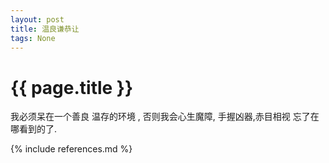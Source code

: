 ```yaml
---
layout: post
title: 温良谦恭让
tags: None 
---
```


{{ page.title }}
================


我必须呆在一个善良 温存的环境 , 否则我会心生魔障, 手握凶器,赤目相视
忘了在哪看到的了.


{% include references.md %}
